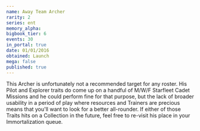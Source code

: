 ```yaml
---
name: Away Team Archer
rarity: 2
series: ent
memory_alpha:
bigbook_tier: 6
events: 30
in_portal: true
date: 01/01/2016
obtained: Launch
mega: false
published: true
---
```


This Archer is unfortunately not a recommended target for any roster. His Pilot and Explorer traits do come up on a handful of M/W/F Starfleet Cadet Missions and he could perform fine for that purpose, but the lack of broader usability in a period of play where resources and Trainers are precious means that you'll want to look for a better all-rounder. If either of those Traits hits on a Collection in the future, feel free to re-visit his place in your Immortalization queue.
